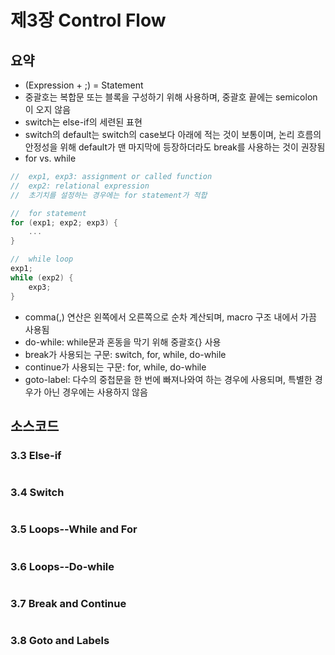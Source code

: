 # 제3장 Control Flow<br>

## 요약
* (Expression + ;) = Statement<br>
* 중괄호는 복합문 또는 블록을 구성하기 위해 사용하며, 중괄호 끝에는 semicolon이 오지 않음<br>
* switch는 else-if의 세련된 표현<br>
* switch의 default는 switch의 case보다 아래에 적는 것이 보통이며, 논리 흐름의 안정성을 위해 default가 맨 마지막에 등장하더라도 break를 사용하는 것이 권장됨<br>
* for vs. while<br>
```c
//	exp1, exp3: assignment or called function
//	exp2: relational expression
//	초기치를 설정하는 경우에는 for statement가 적합

//	for statement
for (exp1; exp2; exp3) {
	...
}

//	while loop
exp1;
while (exp2) {
	exp3;
}
```
* comma(,) 연산은 왼쪽에서 오른쪽으로 순차 계산되며, macro 구조 내에서 가끔 사용됨<br>
* do-while: while문과 혼동을 막기 위해 중괄호{} 사용<br>
* break가 사용되는 구문: switch, for, while, do-while<br>
* continue가 사용되는 구문: for, while, do-while<br>
* goto-label: 다수의 중첩문을 한 번에 빠져나와여 하는 경우에 사용되며, 특별한 경우가 아닌 경우에는 사용하지 않음<br>

## 소스코드
### 3.3 Else-if<br>
```c
```
### 3.4 Switch<br>
```c
```
### 3.5 Loops--While and For<br>
```c
```
### 3.6 Loops--Do-while<br>
```c
```
### 3.7 Break and Continue<br>
```c
```
### 3.8 Goto and Labels<br>
```c
```
